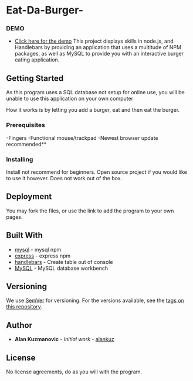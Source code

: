 # Eat-Da-Burger-


### DEMO 

* [Click here for the demo](https://boiling-mountain-12133.herokuapp.com/)
This project displays skills in node.js, and Handlebars by providing an application that uses a multitude of NPM packages, as well as MySQL to provide you with an interactive burger eating application.

## Getting Started

As this program uses a SQL database not setup for online use, you will be unable to use this application on your own computer

How it works is by letting you add a burger, eat and then eat the burger.

### Prerequisites

-Fingers
-Functional mouse/trackpad
-Newest browser update recommended**

### Installing

Install not recommend for beginners. Open source project if you would like to use it however. Does not work out of the box. 

## Deployment

You may fork the files, or use the link to add the program to your own pages.

## Built With

* [mysql](https://www.npmjs.com/package/mysql) - mysql npm
* [express](https://www.npmjs.com/package/express) - express npm
* [handlebars](https://www.npmjs.com/package/express-handlebars) - Create table out of console 
* [MySQL](https://www.mysql.com/) - MySQL database workbench


## Versioning

We use [SemVer](http://semver.org/) for versioning. For the versions available, see the [tags on this repository](https://github.com/alankuz/RPS-Multiplayer/tags). 

## Author

* **Alan Kuzmanovic** - *Initial work* - [alankuz](https://github.com/alankuz)

## License

No license agreements, do as you will with the program. 
